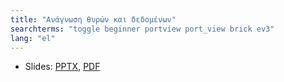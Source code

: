 ```yaml
---
title: "Ανάγνωση θυρών και δεδομένων"
searchterms: "toggle beginner portview port_view brick ev3"
lang: "el"
---
```

 <ul>
 <li class="ng-binding">Slides:
 <a href="ProgrammingLessons/beginner/PortView.pptx">PPTX</a>,
 <a href="ProgrammingLessons/beginner/PortView.pdf">PDF</a>
 </li>
 </ul>
